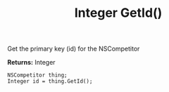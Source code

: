 ﻿---
uid: crmscript_ref_NSCompetitor_GetId
title: Integer GetId()
intellisense: NSCompetitor.GetId
keywords: NSCompetitor, GetId
so.topic: reference
---

Get the primary key (id) for the NSCompetitor

**Returns:** Integer

```crmscript
NSCompetitor thing;
Integer id = thing.GetId();
```

